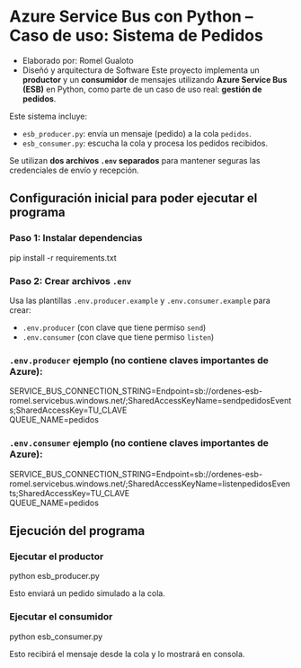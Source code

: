 # Azure Service Bus con Python – Caso de uso: Sistema de Pedidos
- Elaborado por: Romel Gualoto
- Diseñó y arquitectura de Software
Este proyecto implementa un **productor** y un **consumidor** de mensajes utilizando **Azure Service Bus (ESB)** en Python, como parte de un caso de uso real: **gestión de pedidos**.

Este sistema incluye:

- `esb_producer.py`: envía un mensaje (pedido) a la cola `pedidos`.
- `esb_consumer.py`: escucha la cola y procesa los pedidos recibidos.

Se utilizan **dos archivos `.env` separados** para mantener seguras las credenciales de envío y recepción.

## Configuración inicial para poder ejecutar el programa 

### Paso 1: Instalar dependencias

pip install -r requirements.txt

### Paso 2: Crear archivos `.env`

Usa las plantillas `.env.producer.example` y `.env.consumer.example` para crear:

- `.env.producer` (con clave que tiene permiso `send`)
- `.env.consumer` (con clave que tiene permiso `listen`)

### `.env.producer` ejemplo (no contiene claves importantes de Azure):

SERVICE_BUS_CONNECTION_STRING=Endpoint=sb://ordenes-esb-romel.servicebus.windows.net/;SharedAccessKeyName=sendpedidosEvents;SharedAccessKey=TU_CLAVE  
QUEUE_NAME=pedidos

### `.env.consumer` ejemplo (no contiene claves importantes de Azure):

SERVICE_BUS_CONNECTION_STRING=Endpoint=sb://ordenes-esb-romel.servicebus.windows.net/;SharedAccessKeyName=listenpedidosEvents;SharedAccessKey=TU_CLAVE  
QUEUE_NAME=pedidos

##  Ejecución del programa

### Ejecutar el productor

python esb_producer.py

Esto enviará un pedido simulado a la cola.

### Ejecutar el consumidor

python esb_consumer.py

Esto recibirá el mensaje desde la cola y lo mostrará en consola.

